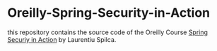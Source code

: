 # Oreilly-Spring-Security-in-Action

this repository contains the source code of the Oreilly Course [Spring Securiy in Action](https://learning.oreilly.com/library/view/spring-security-in/9781617297731/) by Laurentiu Spilca.
